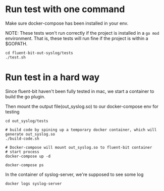 # Run test with one command
Make sure docker-compose has been installed in your env.

NOTE: These tests won't run correctly if the project is installed in a `go
mod` environment. That is, these tests will run fine if the project is within
a $GOPATH.

```
cd fluent-bit-out-syslog/tests
./test.sh
```

# Run test in a hard way

Since fluent-bit haven't been fully tested in mac, we start a container to build the go plugin.

Then mount the output file(out_syslog.so) to our docker-compose env for testing
```
cd out_syslog/tests

# build code by spining up a temporary docker container, which will generate out_syslog.so
./build-code.sh

# Docker-compose will mount out_syslog.so to fluent-bit container
# start process
docker-compose up -d

docker-compose ps
```

In the container of syslog-server, we're supposed to see some log

```
docker logs syslog-server
```
